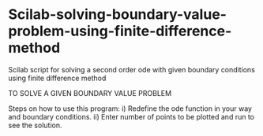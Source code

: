 # Scilab-solving-boundary-value-problem-using-finite-difference-method
Scilab script for solving a second order ode with given boundary conditions using finite difference method

TO SOLVE A GIVEN BOUNDARY VALUE PROBLEM

Steps on how to use this program:
i)  Redefine the ode function in your way and boundary conditions.
ii) Enter number of points to be plotted and run to see the solution.
